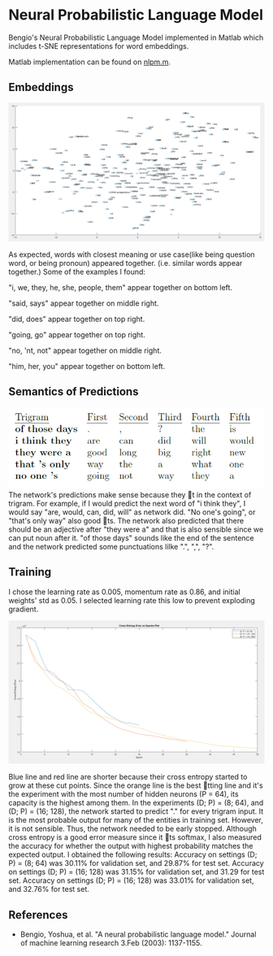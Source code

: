 # Neural Probabilistic Language Model
Bengio's Neural Probabilistic Language Model implemented in Matlab which includes t-SNE representations for word embeddings.

Matlab implementation can be found on [nlpm.m](./nlpm.m).

## Embeddings
![Word Embedding Weights' Scatter Plot in 2 dimensions](tsne.PNG "Word Embedding Weights' Scatter Plot in 2 dimensions")

As expected, words with closest meaning or use case(like being question word, or being
pronoun) appeared together. (i.e. similar words appear together.) Some of the examples I
found:

"i, we, they, he, she, people, them" appear together on bottom left.

"said, says" appear together on middle right.

"did, does" appear together on top right.

"going, go" appear together on top right.

"no, 'nt, not" appear together on middle right.

"him, her, you" appear together on bottom left.

## Semantics of Predictions
![Predictions table](semantics.PNG "Predictions table")
The network's predictions make sense because they t in the context of trigram. For
example, if I would predict the next word of "i think they", I would say "are, would, can,
did, will" as network did. "No one's going", or "that's only way" also good ts. The network
also predicted that there should be an adjective after "they were a" and that is also sensible
since we can put noun after it. "of those days" sounds like the end of the sentence and the
network predicted some punctuations lilke ".", ",", "?".

## Training
I chose the learning rate as $0.005$, momentum rate as $0.86$, and initial weights' std as $0.05$. I selected learning rate this low to prevent exploding gradient.

![Cross Entropy Error Plot](ce_error.PNG "Cross Entropy Error Plot")

Blue line and red line are shorter because their cross entropy started to grow at these
cut points. Since the orange line is the best tting line and it's the experiment with the
most number of hidden neurons (P = 64), its capacity is the highest among them. In the
experiments (D; P) = (8; 64), and (D; P) = (16; 128), the network started to predict "." for
every trigram input. It is the most probable output for many of the entities in training set.
However, it is not sensible. Thus, the network needed to be early stopped.
Although cross entropy is a good error measure since it ts softmax, I also measured
the accuracy for whether the output with highest probability matches the expected output.
I obtained the following results: Accuracy on settings (D; P) = (8; 64) was 30.11% for
validation set, and 29.87% for test set. Accuracy on settings (D; P) = (16; 128) was 31.15%
for validation set, and 31.29 for test set. Accuracy on settings (D; P) = (16; 128) was 33.01%
for validation set, and 32.76% for test set.

## References
* Bengio, Yoshua, et al. "A neural probabilistic language model." Journal of machine learning research 3.Feb (2003): 1137-1155.
